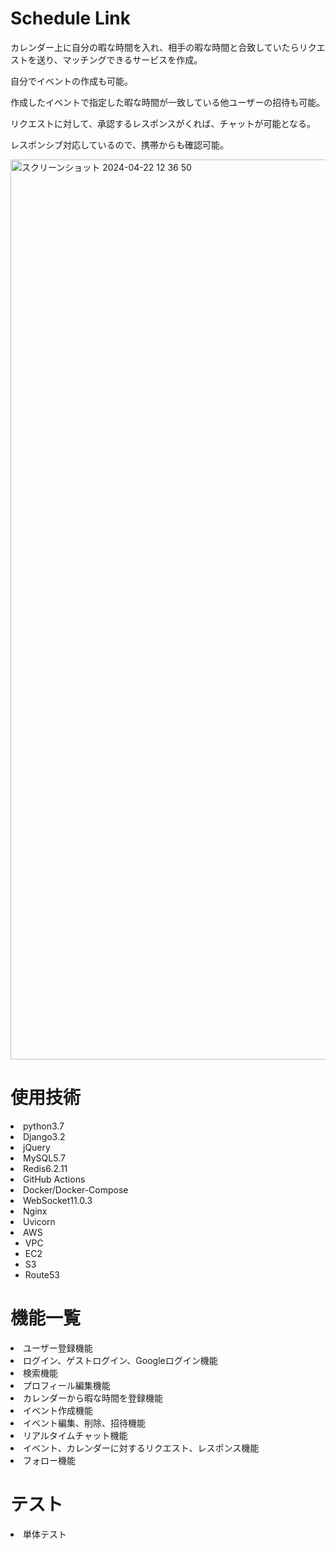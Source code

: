 <h1>Schedule Link</h1>
<p>カレンダー上に自分の暇な時間を入れ、相手の暇な時間と合致していたらリクエストを送り、マッチングできるサービスを作成。</p>
<p>自分でイベントの作成も可能。</p>
<p>作成したイベントで指定した暇な時間が一致している他ユーザーの招待も可能。</p>
<p>リクエストに対して、承認するレスポンスがくれば、チャットが可能となる。</p>
<p>レスポンシブ対応しているので、携帯からも確認可能。</p>


<img width="1440" alt="スクリーンショット 2024-04-22 12 36 50" src="https://github.com/tk-art/Schedule-Link/assets/58266008/42d81636-0b5f-4484-8c37-07755caaab2d">


<h1>使用技術</h1>
<li>python3.7</li>
<li>Django3.2</li>
<li>jQuery</li>
<li>MySQL5.7</li>
<li>Redis6.2.11</li>
<li>GitHub Actions</li>
<li>Docker/Docker-Compose</li>
<li>WebSocket11.0.3</li>
<li>Nginx</li>
<li>Uvicorn</li>
<li>AWS
  <ul>
    <li>VPC</li>
    <li>EC2</li>
    <li>S3</li>
    <li>Route53</li>
  </ul>
</li>

<h1>機能一覧</h1>
<li>ユーザー登録機能</li>
<li>ログイン、ゲストログイン、Googleログイン機能</li>
<li>検索機能</li>
<li>プロフィール編集機能</li>
<li>カレンダーから暇な時間を登録機能</li>
<li>イベント作成機能</li>
<li>イベント編集、削除、招待機能</li>
<li>リアルタイムチャット機能</li>
<li>イベント、カレンダーに対するリクエスト、レスポンス機能</li>
<li>フォロー機能</li>

<h1>テスト</h1>
<li>単体テスト</li>


